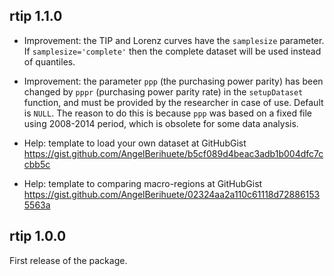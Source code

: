 rtip 1.1.0
----------------------------------------------------------------

* Improvement: the TIP and Lorenz curves have the `samplesize` parameter. If
  `samplesize='complete'` then the complete dataset will be used instead of 
  quantiles.

* Improvement: the parameter `ppp` (the purchasing power parity) has been changed by `pppr` 
  (purchasing power parity rate) in the `setupDataset` function, 
  and must be provided by the researcher in case of use. Default is `NULL`.
  The reason to do this is because `ppp` was based on a fixed file using 2008-2014 period, which
  is obsolete for some data analysis.
  
* Help: template to load your own dataset at GitHubGist https://gist.github.com/AngelBerihuete/b5cf089d4beac3adb1b004dfc7ccbb5c

* Help: template to comparing macro-regions at GitHubGist https://gist.github.com/AngelBerihuete/02324aa2a110c61118d728861535563a

rtip 1.0.0
----------------------------------------------------------------

First release of the package.
